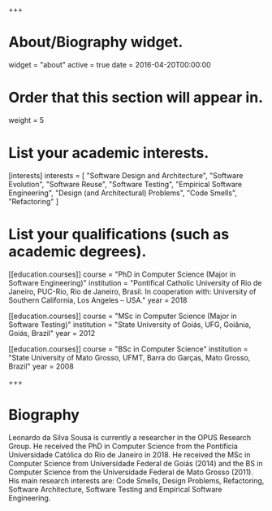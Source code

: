 +++
# About/Biography widget.
widget = "about"
active = true
date = 2016-04-20T00:00:00

# Order that this section will appear in.
weight = 5

# List your academic interests.
[interests]
  interests = [
    "Software Design and Architecture",
    "Software Evolution",
    "Software Reuse",
    "Software Testing",
    "Empirical Software Engineering",
    "Design (and Architectural) Problems",
    "Code Smells",
    "Refactoring"
  ]

# List your qualifications (such as academic degrees).
[[education.courses]]
  course = "PhD in Computer Science (Major in Software Engineering)"
  institution = "Pontifical Catholic University of Rio de Janeiro, PUC-Rio, Rio de Janeiro, Brasil. In cooperation with: University of Southern California, Los Angeles – USA."
  year = 2018

[[education.courses]]
  course = "MSc in Computer Science (Major in Software Testing)"
  institution = "State University of Goiás, UFG, Goiânia, Goiás, Brazil"
  year = 2012

[[education.courses]]
  course = "BSc in Computer Science"
  institution = "State University of Mato Grosso, UFMT, Barra do Garças, Mato Grosso, Brazil"
  year = 2008
 
+++

# Biography

Leonardo da Silva Sousa is currently a researcher in the OPUS Research Group. He received the PhD in Computer Science from the Pontifícia Universidade Católica do Rio de Janeiro in 2018. He received the MSc in Computer Science from Universidade Federal de Goiás (2014) and the BS in Computer Science from the Universidade Federal de Mato Grosso (2011). His main research interests are: Code Smells, Design Problems, Refactoring, Software Architecture, Software Testing and Empirical Software Engineering.
